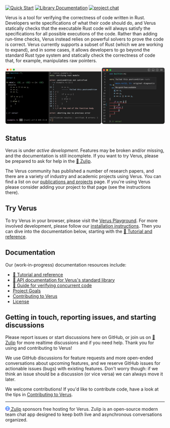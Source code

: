 [![Quick Start](https://img.shields.io/badge/tutorial-quick%20start-informational)](https://verus-lang.github.io/verus/guide/getting_started.html) [![Library Documentation](https://img.shields.io/badge/docs-vstd-informational)](https://verus-lang.github.io/verus/verusdoc/vstd/) [![project chat](https://img.shields.io/badge/zulip-join_chat-brightgreen.svg)](https://verus-lang.zulipchat.com)

Verus is a tool for verifying the correctness of code written in Rust.
Developers write specifications of what their code should do,
and Verus statically checks that the executable Rust code will always 
satisfy the specifications for all possible executions of the code.
Rather than adding run-time checks, Verus instead relies on powerful solvers to
prove the code is correct.  Verus currently supports a subset of Rust (which we
are working to expand), and in some cases, it allows developers to go beyond
the standard Rust type system and statically check the correctness of code
that, for example, manipulates raw pointers.  

![VS Code Demo](source/docs/verus-demo.png)

## Status

Verus is under *active development*. Features may be broken and/or missing, and
the documentation is still incomplete. If you want to try Verus, please be
prepared to ask for help in the [💬 Zulip](https://verus-lang.zulipchat.com/).

The Verus community has published a number of research papers, and there are a variety of industry and academic projects using Verus. You can find a list on our <a href="https://verus-lang.github.io/verus/publications-and-projects/">publications and projects</a> page. If you're using Verus please consider adding your project to that page (see the instructions there).

## Try Verus

To try Verus in your browser, please visit the [Verus Playground](https://play.verus-lang.org/).
For more involved development, please follow our [installation instructions](INSTALL.md).
Then you can dive into the documentation below, starting
with the [📖 Tutorial and reference](https://verus-lang.github.io/verus/guide/).

## Documentation
Our (work-in-progress) documentation resources include:
 * [📖 Tutorial and reference](https://verus-lang.github.io/verus/guide/)
 * [📖 API documentation for Verus's standard library](https://verus-lang.github.io/verus/verusdoc/vstd/)
 * [📖 Guide for verifying concurrent code](https://verus-lang.github.io/verus/state_machines/)
 * [Project Goals](../../wiki/Goals)
 * [Contributing to Verus](CONTRIBUTING.md)
 * [License](LICENSE)

## Getting in touch, reporting issues, and starting discussions

Please report issues or start discussions here on GitHub, or join us on [💬 Zulip](https://verus-lang.zulipchat.com/) for more realtime discussions and if you need help. Thank you for using and contributing to Verus!

We use GitHub discussions for feature requests and more open-ended conversations about
upcoming features, and we reserve GitHub issues for actionable issues (bugs) with
existing features. Don't worry though: if we think an issue should be a discussion (or
vice versa) we can always move it later.

We welcome contributions! If you'd like to contribute code, have a look at the tips in
[Contributing to Verus](CONTRIBUTING.md).

---

[<img src="source/docs/zulip-icon-circle.svg" alt="Zulip" style="height: 1em;"/> Zulip](https://zulip.com/) sponsors free hosting for Verus. Zulip is an open-source modern team chat app designed to keep both live and asynchronous conversations organized.
